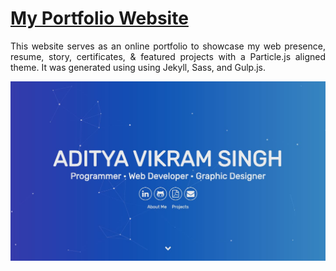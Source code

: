 # <a href="https://people.umass.edu/avsingh" target="_blank">My Portfolio Website</a>


 <p align="justify">This website serves as an online portfolio to showcase my web presence, resume, story, certificates, & featured projects with a Particle.js aligned theme. It was generated using using Jekyll, Sass, and Gulp.js.</p>

![My Alternate Portfolio Website](https://raw.githubusercontent.com/AVS1508/My-Alternate-Portfolio-Website/master/My-Alternate-Portfolio-Website.jpg)
